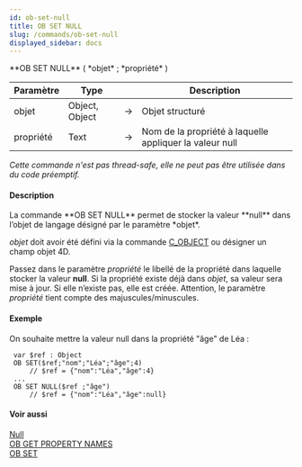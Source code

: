 ```yaml
---
id: ob-set-null
title: OB SET NULL
slug: /commands/ob-set-null
displayed_sidebar: docs
---
```


<!--REF #_command_.OB SET NULL.Syntax-->**OB SET NULL** ( *objet* ; *propriété* )<!-- END REF-->
<!--REF #_command_.OB SET NULL.Params-->
| Paramètre | Type |  | Description |
| --- | --- | --- | --- |
| objet | Object, Object | &#8594;  | Objet structuré |
| propriété | Text | &#8594;  | Nom de la propriété à laquelle appliquer la valeur null |

<!-- END REF-->

*Cette commande n'est pas thread-safe, elle ne peut pas être utilisée dans du code préemptif.*


#### Description 

<!--REF #_command_.OB SET NULL.Summary-->La commande **OB SET NULL** permet de stocker la valeur **null** dans l’objet de langage désigné par le paramètre *objet*.<!-- END REF-->

*objet* doit avoir été défini via la commande [C\_OBJECT](c-object.md) ou désigner un champ objet 4D.

Passez dans le paramètre *propriété* le libellé de la propriété dans laquelle stocker la valeur **null**. Si la propriété existe déjà dans *objet*, sa valeur sera mise à jour. Si elle n’existe pas, elle est créée. Attention, le paramètre *propriété* tient compte des majuscules/minuscules. 

#### Exemple 

On souhaite mettre la valeur null dans la propriété "âge" de Léa :

```4d
 var $ref : Object
 OB SET($ref;"nom";"Léa";"âge";4)
     // $ref = {"nom":"Léa","âge":4}
 ...
 OB SET NULL($ref ;"âge")
     // $ref = {"nom":"Léa","âge":null}
```

#### Voir aussi 

[Null](null.md)  
[OB GET PROPERTY NAMES](ob-get-property-names.md)  
[OB SET](ob-set.md)  